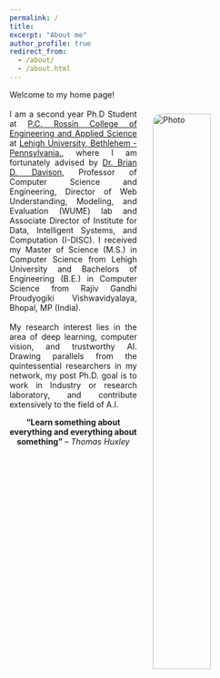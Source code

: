 ```yaml
---
permalink: /
title:
excerpt: "About me"
author_profile: true
redirect_from:
  - /about/
  - /about.html
---
```



<!-- <img align="right" src="https://cseveren.github.io/images/dp.png" alt="Photo" style="width: 210px; border-radius: 10px; padding: 8px 8px 8px 8px"/> -->

<p style="text-align: justify;">
Welcome to my home page!
<br>
<img align="right" src="https://eashanadhikarla.github.io/images/dp.png" alt="Photo" style="width: 45%; height: 50%; border-radius: 40px; padding: 25px 25px 25px 25px"/>
<br>
I am a second year Ph.D Student at <a href="https://engineering.lehigh.edu">P.C. Rossin College of Engineering and Applied Science</a> at <a href="https://www1.lehigh.edu">Lehigh University, Bethlehem - Pennsylvania.</a>, where I am fortunately advised by <a href="http://www.cse.lehigh.edu/~brian/">Dr. Brian D. Davison</a>, Professor of Computer Science and Engineering, Director of Web Understanding, Modeling, and Evaluation (WUME) lab and Associate Director of Institute for Data, Intelligent Systems, and Computation (I-DISC). I received my Master of Science (M.S.) in Computer Science from Lehigh University and Bachelors of Engineering (B.E.) in Computer Science from Rajiv Gandhi Proudyogiki Vishwavidyalaya, Bhopal, MP (India).
<br><br>
My research interest lies in the area of deep learning, computer vision, and trustworthy AI. Drawing parallels from the quintessential researchers in my network, my post Ph.D. goal is to work in Industry or research laboratory, and contribute extensively to the field of A.I.
</p>
<p style="text-align: center;"><b>“Learn something about everything and everything about something”</b><i> – Thomas Huxley</i></p>
